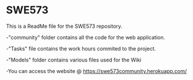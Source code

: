 # SWE573
This is a ReadMe file for the SWE573 repository.

-"community" folder contains all the code for the web application.

-"Tasks" file contains the work hours commited to the project.

-"Models" folder contains various files used for the Wiki

-You can access the website @ https://swe573community.herokuapp.com/
